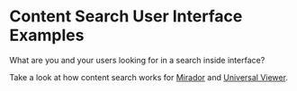 # Content Search User Interface Examples

What are you and your users looking for in a search inside interface?

<!-- #backlog:120 write introductory content search user interface section -->

Take a look at how content search works for [Mirador](mirador-search.md) and [Universal Viewer](uv-search.md).

